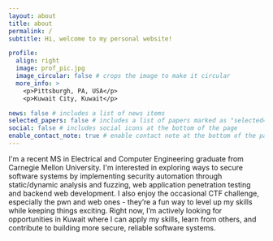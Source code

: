 ```yaml
---
layout: about
title: about
permalink: /
subtitle: Hi, welcome to my personal website!

profile:
  align: right
  image: prof_pic.jpg
  image_circular: false # crops the image to make it circular
  more_info: >
    <p>Pittsburgh, PA, USA</p>
    <p>Kuwait City, Kuwait</p>

news: false # includes a list of news items
selected_papers: false # includes a list of papers marked as "selected={true}"
social: false # includes social icons at the bottom of the page
enable_contact_note: true # enable contact note at the bottom of the page
---
```


I'm a recent MS in Electrical and Computer Engineering graduate from Carnegie Mellon University. I'm interested in exploring ways to secure software systems by implementing security automation through static/dynamic analysis and fuzzing, web application penetration testing and backend web development. I also enjoy the occasional CTF challenge, especially the pwn and web ones - they’re a fun way to level up my skills while keeping things exciting. Right now, I’m actively looking for opportunities in Kuwait where I can apply my skills, learn from others, and contribute to building more secure, reliable software systems.
